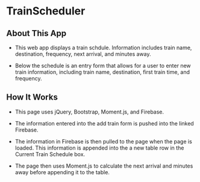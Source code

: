 # TrainScheduler

## About This App

* This web app displays a train schdule. Information includes train name, destination, frequency, next arrival, and minutes away.

* Below the schedule is an entry form that allows for a user to enter new train information, including train name, destination, first train time, and frequency.


## How It Works

* This page uses jQuery, Bootstrap, Moment.js,  and Firebase.

* The information entered into the add train form is pushed into the linked Firebase.

* The information in Firebase is then pulled to the page when the page is loaded. This information is appended into the a new table row in the Current Train Schedule box.

* The page then uses Moment.js to calculate the next arrival and minutes away before appending it to the table.